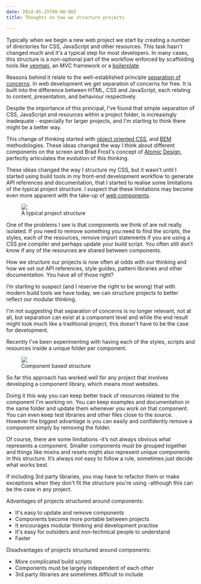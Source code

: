 ```yaml
---
date: 2014-05-25T00:00:00Z
title: Thoughts on how we structure projects

---
```


Typically when we begin a new web project we start by creating a number of directories for CSS, JavaScript and other resources. This task hasn't changed much and it's a typical step for most developers. In many cases, this structure is a non-optional part of the workflow enforced by scaffolding tools like [yeoman](http://yeoman.io/), an MVC framework or a [boilerplate](http://html5boilerplate.com/).

Reasons behind it relate to the well-established principle <a href="http://en.wikipedia.org/wiki/Separation_of_concerns">separation of concerns</a>. In web development we get separation of concerns for free. It is built into the difference between HTML, CSS and JavaScript, each relating to content, presentation, and behaviour respectively.

Despite the importance of this principal, I've found that simple separation of CSS, JavaScript and resources within a project folder, is increasingly inadequate - especially for larger projects, and I'm starting to think there might be a better way.


This change of thinking started with [object oriented CSS](https://github.com/stubbornella/oocss/wiki), and [BEM](http://bem.info/) methodologies. These ideas changed the way I think about different components on the screen and Brad Frost's concept of [Atomic](http://bradfrostweb.com/blog/post/atomic-web-design/) [Design](http://patternlab.io/about.html), perfectly articulates the evolution of this thinking.

These ideas changed the way I structure my CSS, but it wasn't until I started using build tools in my front-end development workflow to generate API references and documentation, that I started to realise some limitations of the typical project structure. I suspect that these limitations may become even more apparent with the take-up of [web components](http://css-tricks.com/modular-future-web-components).

<figure>
	<img src="http://cdn.madebymike.com.au/consern-based.png" />
  <figcaption>A typical project structure</figcaption>
</figure>

One of the problems I see is that components we think of are not really isolated. If you need to remove something you need to find the scripts, the styles, each of the resources, remove import statements if you are using a CSS pre compiler and perhaps update your build script. You often still don’t know if any of the resources are shared between components.

How we structure our projects is now often at odds with our thinking and how we set out API references, style guides, pattern libraries and other documentation. You have all of those right?

I’m starting to suspect (and I reserve the right to be wrong) that with modern build tools we have today, we can structure projects to better reflect our modular thinking.

I'm not suggesting that separation of concerns is no longer relevant, not at all, but separation can exist at a component level and while the end result might look much like a traditional project, this doesn't have to be the case for development.

Recently I’ve been experimenting with having each of the styles, scripts and resources inside a unique folder per component.

<figure>
	<img src="http://cdn.madebymike.com.au/component-based.png" />
  <figcaption>Component based structure</figcaption>
</figure>

So far this approach has worked well for any project that involves developing a component library, which means most websites.

Doing it this way you can keep better track of resources related to the component I'm working on. You can keep examples and documentation in the same folder and update them whenever you work on that component. You can even keep test libraries and other files close to the source. However the biggest advantage is you can easily and confidently remove a component simply by removing the folder.

Of course, there are some limitations -it’s not always obvious what represents a component. Smaller components must be grouped together and things like mixins and resets might also represent unique components in this structure. It’s always not easy to follow a rule, sometimes just decide what works best.

If including 3rd party libraries, you may have to refactor them or make exceptions when they don't fit the structure you're using -although this can be the case in any project.


Advantages of projects structured around components:

* It's easy to update and remove components
* Components become more portable between projects
* It encourages modular thinking and development practise
* It's easy for outsiders and non-technical people to understand
* Faster

Disadvantages of projects structured around components:

* More complicated build scripts
* Components must be largely independent of each other
* 3rd party libraries are sometimes difficult to include
